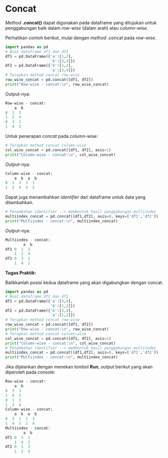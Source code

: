 # Concat

_Method_ **.concat()** dapat digunakan pada dataframe yang ditujukan untuk penggabungan baik dalam _row-wise_ (dalam arah) atau _column-wise_.

 

Perhatikan contoh berikut, mulai dengan _method_ .concat pada _row-wise_.
```python
import pandas as pd
# Buat dataframe df1 dan df2
df1 = pd.DataFrame({'a':[1,2],
					'b':[3,4]})
df2 = pd.DataFrame({'b':[1,2],
					'a':[3,4]})
# Terapkan method concat row-wise
row_wise_concat = pd.concat([df1, df2])
print("Row-wise - concat:\n", row_wise_concat)
```

Output-nya:
```python
Row-wise - concat:
    a  b
0  1  3
1  2  4
0  3  1
1  4  2
```

Untuk penerapan _concat_ pada _column_-wise:
```python
# Terapkan method concat column-wise
col_wise_concat = pd.concat([df1, df2], axis=1)
print("Column-wise - concat:\n", col_wise_concat)
```

_Output_-nya:
```python
Column-wise - concat:
    a  b  a  b
0  1  3  3  1
1  2  4  4  2
```

Dapat juga menambahkan _identifier_ dari dataframe untuk data yang ditambahkan.
```python
# Penambahan identifier --> membentuk hasil penggabungan multiindex
multiindex_concat = pd.concat([df1,df2], axis=0, keys=['df1','df2'])
print("Multiindex - concat:\n", multiindex_concat)
```

_Output_-nya:
```python
Multiindex - concat:
        a  b
df1 0  1  3
    1  2  4
df2 0  3  1
    1  4  2
```

**Tugas Praktik:**

Balikkanlah posisi kedua dataframe yang akan digabungkan dengan concat. 
```python
import pandas as pd
# Buat dataframe df1 dan df2
df1 = pd.DataFrame({'a':[3,4],
					'b':[1,2]})
df2 = pd.DataFrame({'b':[3,4],
					'a':[1,2]})
# Terapkan method concat row-wise
row_wise_concat = pd.concat([df1, df2])
print("Row-wise - concat:\n", row_wise_concat)
# Terapkan method concat column-wise
col_wise_concat = pd.concat([df1, df2], axis=1)
print("Column-wise - concat:\n", col_wise_concat)
# Penambahan identifier --> membentuk hasil penggabungan multiindex
multiindex_concat = pd.concat([df1,df2], axis=0, keys=['df1','df2'])
print("Multiindex - concat:\n", multiindex_concat)
```

Jika dijalankan dengan menekan tombol **Run**, _output_ berikut yang akan diperoleh pada console:
```python
Row-wise - concat:
    a  b
0  3  1
1  4  2
0  1  3
1  2  4
Column-wise - concat:
    a  b  a  b
0  3  1  1  3
1  4  2  2  4
Multiindex - concat:
        a  b
df1 0  3  1
    1  4  2
df2 0  1  3
    1  2  4
```
